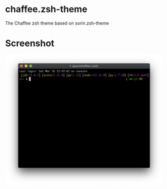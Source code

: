 # chaffee.zsh-theme
The Chaffee zsh theme based on sorin.zsh-theme

# Screenshot
![ScreenShot](screenshot.png)